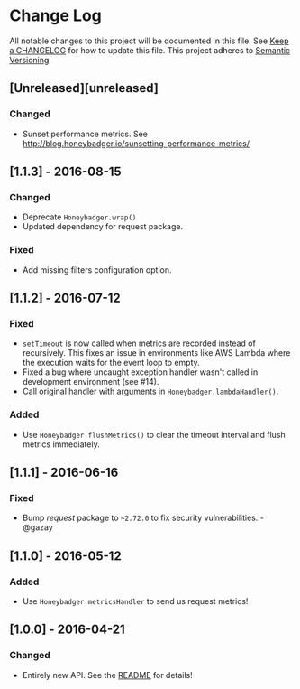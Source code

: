 # Change Log
All notable changes to this project will be documented in this file. See [Keep a
CHANGELOG](http://keepachangelog.com/) for how to update this file. This project
adheres to [Semantic Versioning](http://semver.org/).

## [Unreleased][unreleased]
### Changed
- Sunset performance metrics. See
  http://blog.honeybadger.io/sunsetting-performance-metrics/

## [1.1.3] - 2016-08-15
### Changed
- Deprecate `Honeybadger.wrap()`
- Updated dependency for request package.

### Fixed
- Add missing filters configuration option.

## [1.1.2] - 2016-07-12
### Fixed
- `setTimeout` is now called when metrics are recorded instead of recursively.
  This fixes an issue in environments like AWS Lambda where the execution waits
  for the event loop to empty.
- Fixed a bug where uncaught exception handler wasn't called in development
  environment (see #14).
- Call original handler with arguments in `Honeybadger.lambdaHandler()`.

### Added
- Use `Honeybadger.flushMetrics()` to clear the timeout interval and flush
  metrics immediately.

## [1.1.1] - 2016-06-16
### Fixed
- Bump *request* package to `~2.72.0` to fix security vulnerabilities. -@gazay

## [1.1.0] - 2016-05-12
### Added
- Use `Honeybadger.metricsHandler` to send us request metrics!

## [1.0.0] - 2016-04-21
### Changed
- Entirely new API. See the [README](README.md) for details!
